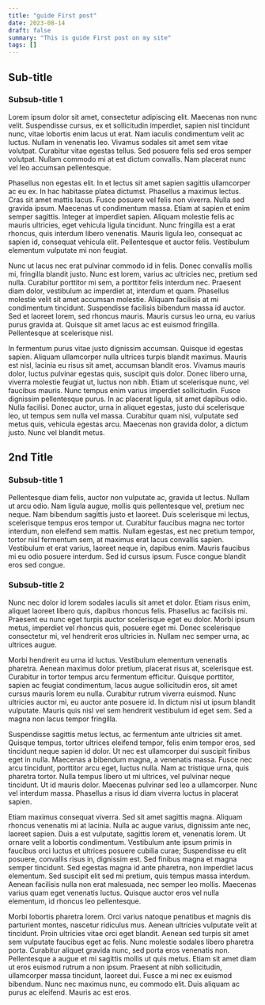 ```yaml
---
title: "guide First post"
date: 2023-08-14
draft: false
summary: "This is guide First post on my site"
tags: []
---
```


## Sub-title

### Subsub-title 1 
Lorem ipsum dolor sit amet, consectetur adipiscing elit. Maecenas non nunc velit. Suspendisse cursus, ex et sollicitudin imperdiet, sapien nisl tincidunt nunc, vitae lobortis enim lacus ut erat. Nam iaculis condimentum velit ac luctus. Nullam in venenatis leo. Vivamus sodales sit amet sem vitae volutpat. Curabitur vitae egestas tellus. Sed posuere felis sed eros semper volutpat. Nullam commodo mi at est dictum convallis. Nam placerat nunc vel leo accumsan pellentesque.

Phasellus non egestas elit. In et lectus sit amet sapien sagittis ullamcorper ac eu ex. In hac habitasse platea dictumst. Phasellus a maximus lectus. Cras sit amet mattis lacus. Fusce posuere vel felis non viverra. Nulla sed gravida ipsum. Maecenas ut condimentum massa. Etiam at sapien et enim semper sagittis. Integer at imperdiet sapien. Aliquam molestie felis ac mauris ultricies, eget vehicula ligula tincidunt. Nunc fringilla est a erat rhoncus, quis interdum libero venenatis. Mauris ligula leo, consequat ac sapien id, consequat vehicula elit. Pellentesque et auctor felis. Vestibulum elementum vulputate mi non feugiat.

Nunc ut lacus nec erat pulvinar commodo id in felis. Donec convallis mollis mi, fringilla blandit justo. Nunc est lorem, varius ac ultricies nec, pretium sed nulla. Curabitur porttitor mi sem, a porttitor felis interdum nec. Praesent diam dolor, vestibulum ac imperdiet at, interdum et quam. Phasellus molestie velit sit amet accumsan molestie. Aliquam facilisis at mi condimentum tincidunt. Suspendisse facilisis bibendum massa id auctor. Sed et laoreet lorem, sed rhoncus mauris. Mauris cursus leo urna, eu varius purus gravida at. Quisque sit amet lacus ac est euismod fringilla. Pellentesque at scelerisque nisl.

In fermentum purus vitae justo dignissim accumsan. Quisque id egestas sapien. Aliquam ullamcorper nulla ultrices turpis blandit maximus. Mauris est nisl, lacinia eu risus sit amet, accumsan blandit eros. Vivamus mauris dolor, luctus pulvinar egestas quis, suscipit quis dolor. Donec libero urna, viverra molestie feugiat ut, luctus non nibh. Etiam ut scelerisque nunc, vel faucibus mauris. Nunc tempus enim varius imperdiet sollicitudin. Fusce dignissim pellentesque purus. In ac placerat ligula, sit amet dapibus odio. Nulla facilisi. Donec auctor, urna in aliquet egestas, justo dui scelerisque leo, ut tempus sem nulla vel massa. Curabitur quam nisi, vulputate sed metus quis, vehicula egestas arcu. Maecenas non gravida dolor, a dictum justo. Nunc vel blandit metus.

## 2nd Title

### Subsub-title 1
Pellentesque diam felis, auctor non vulputate ac, gravida ut lectus. Nullam ut arcu odio. Nam ligula augue, mollis quis pellentesque vel, pretium nec neque. Nam bibendum sagittis justo et laoreet. Duis scelerisque mi lectus, scelerisque tempus eros tempor ut. Curabitur faucibus magna nec tortor interdum, non eleifend sem mattis. Nullam egestas, est nec pretium tempor, tortor nisl fermentum sem, at maximus erat lacus convallis sapien. Vestibulum et erat varius, laoreet neque in, dapibus enim. Mauris faucibus mi eu odio posuere interdum. Sed id cursus ipsum. Fusce congue blandit eros sed congue.

### Subsub-title 2
Nunc nec dolor id lorem sodales iaculis sit amet et dolor. Etiam risus enim, aliquet laoreet libero quis, dapibus rhoncus felis. Phasellus ac facilisis mi. Praesent eu nunc eget turpis auctor scelerisque eget eu dolor. Morbi ipsum metus, imperdiet vel rhoncus quis, posuere eget mi. Donec scelerisque consectetur mi, vel hendrerit eros ultricies in. Nullam nec semper urna, ac ultrices augue.

Morbi hendrerit eu urna id luctus. Vestibulum elementum venenatis pharetra. Aenean maximus dolor pretium, placerat risus at, scelerisque est. Curabitur in tortor tempus arcu fermentum efficitur. Quisque porttitor, sapien ac feugiat condimentum, lacus augue sollicitudin eros, sit amet cursus mauris lorem eu nulla. Curabitur rutrum viverra euismod. Nunc ultricies auctor mi, eu auctor ante posuere id. In dictum nisi ut ipsum blandit vulputate. Mauris quis nisl vel sem hendrerit vestibulum id eget sem. Sed a magna non lacus tempor fringilla.

Suspendisse sagittis metus lectus, ac fermentum ante ultricies sit amet. Quisque tempus, tortor ultrices eleifend tempor, felis enim tempor eros, sed tincidunt neque sapien id dolor. Ut nec est ullamcorper dui suscipit finibus eget in nulla. Maecenas a bibendum magna, a venenatis massa. Fusce nec arcu tincidunt, porttitor arcu eget, luctus nulla. Nam ac tristique urna, quis pharetra tortor. Nulla tempus libero ut mi ultrices, vel pulvinar neque tincidunt. Ut id mauris dolor. Maecenas pulvinar sed leo a ullamcorper. Nunc vel interdum massa. Phasellus a risus id diam viverra luctus in placerat sapien.

Etiam maximus consequat viverra. Sed sit amet sagittis magna. Aliquam rhoncus venenatis mi at lacinia. Nulla ac augue varius, dignissim ante nec, laoreet sapien. Duis a est vulputate, sagittis lorem et, venenatis lorem. Ut ornare velit a lobortis condimentum. Vestibulum ante ipsum primis in faucibus orci luctus et ultrices posuere cubilia curae; Suspendisse eu elit posuere, convallis risus in, dignissim est. Sed finibus magna et magna semper tincidunt. Sed egestas magna id ante pharetra, non imperdiet lacus elementum. Sed suscipit elit sed mi pretium, quis tempus massa interdum. Aenean facilisis nulla non erat malesuada, nec semper leo mollis. Maecenas varius quam eget venenatis luctus. Quisque auctor eros vel nulla elementum, id rhoncus leo pellentesque.

Morbi lobortis pharetra lorem. Orci varius natoque penatibus et magnis dis parturient montes, nascetur ridiculus mus. Aenean ultricies vulputate velit at tincidunt. Proin ultricies vitae orci eget blandit. Aenean sed turpis sit amet sem vulputate faucibus eget ac felis. Nunc molestie sodales libero pharetra porta. Curabitur aliquet gravida nunc, sed porta eros venenatis non. Pellentesque a augue et mi sagittis mollis ut quis metus. Etiam sit amet diam ut eros euismod rutrum a non ipsum. Praesent at nibh sollicitudin, ullamcorper massa tincidunt, laoreet dui. Fusce a mi nec ex euismod bibendum. Nunc nec maximus nunc, eu commodo elit. Duis aliquam ac purus ac eleifend. Mauris ac est eros.

